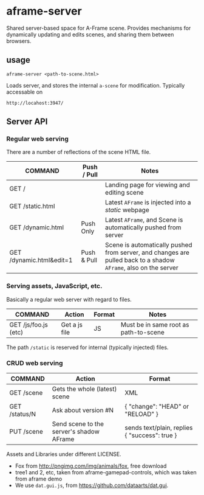# aframe-server

Shared server-based space for A-Frame scene. Provides mechanisms for dynamically updating and edits scenes,
and sharing them between browsers.

## usage

````
aframe-server <path-to-scene.html>
````

Loads server, and stores the internal `a-scene` for modification. Typically accessable on 

    http://locahost:3947/

## Server API


### Regular web serving

There are a number of reflections of the scene HTML file.

COMMAND           | Push / Pull  | Notes
------------------|--------------|-----------
GET /             |              | Landing page for viewing and editing scene 
GET /static.html  |              | Latest `AFrame` is injected into a *static* webpage
GET /dynamic.html | Push Only    | Latest `AFrame`, and Scene is automatically pushed from server
GET /dynamic.html&edit=1 | Push & Pull | Scene is automatically pushed from server, and changes are pulled back to a shadow `AFrame`, also on the server

### Serving assets, JavaScript, etc.

Basically a regular web server with regard to files.

COMMAND               | Action                         | Format | Notes
----------------------|--------------------------------|--------|-----
GET /js/foo.js  (etc) | Get a js file                  | JS     | Must be in same root as path-to-scene

The path `/static` is reserved for internal (typically injected) files.

### CRUD web serving


COMMAND    | Action                        | Format
-----------|-------------------------------|--------
GET /scene | Gets the whole (latest) scene | XML
GET /status/N | Ask about version #N       | { "change": "HEAD" or "RELOAD" }
PUT /scene | Send scene to the server's shadow AFrame | sends text/plain, replies { "success": true }


Assets and Libraries under different LICENSE.

 * Fox from http://pngimg.com/img/animals/fox, free download
 * tree1 and 2, etc, taken from aframe-gamepad-controls, which was taken from aframe demo
 * We use `dat.gui.js`, from https://github.com/dataarts/dat.gui.
